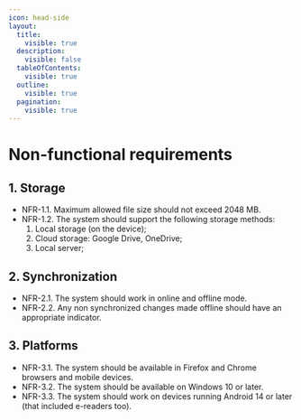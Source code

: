 ```yaml
---
icon: head-side
layout:
  title:
    visible: true
  description:
    visible: false
  tableOfContents:
    visible: true
  outline:
    visible: true
  pagination:
    visible: true
---
```


# Non-functional requirements

## 1. Storage

* NFR-1.1. Maximum allowed file size should not exceed 2048 MB.
* NFR-1.2. The system should support the following storage methods:
  1. Local storage (on the device);
  2. Cloud storage: Google Drive, OneDrive;
  3. Local server;

## 2. Synchronization

* NFR-2.1. The system should work in online and offline mode.
* NFR-2.2. Any non synchronized changes made offline should have an appropriate indicator.

## 3. Platforms

* NFR-3.1. The system should be available in Firefox and Chrome browsers and mobile devices.
* NFR-3.2. The system should be available on Windows 10 or later.
* NFR-3.3. The system should work on devices running Android 14 or later (that included e-readers too).
